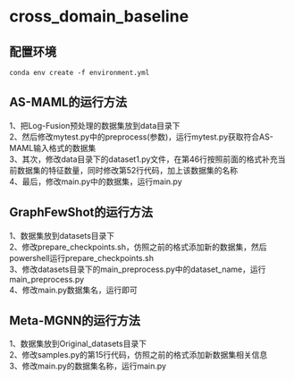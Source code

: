 # cross_domain_baseline
## 配置环境
```
conda env create -f environment.yml
```
## AS-MAML的运行方法
1、把Log-Fusion预处理的数据集放到data目录下  
2、然后修改mytest.py中的preprocess(参数)，运行mytest.py获取符合AS-MAML输入格式的数据集  
3、其次，修改data目录下的dataset1.py文件，在第46行按照前面的格式补充当前数据集的特征数量，同时修改第52行代码，加上该数据集的名称   
4、最后，修改main.py中的数据集，运行main.py  
  
## GraphFewShot的运行方法
1、数据集放到datasets目录下  
2、修改prepare_checkpoints.sh，仿照之前的格式添加新的数据集，然后powershell运行prepare_checkpoints.sh  
3、修改datasets目录下的main_preprocess.py中的dataset_name，运行main_preprocess.py  
4、修改main.py数据集名，运行即可  

## Meta-MGNN的运行方法
1、数据集放到Original_datasets目录下  
2、修改samples.py的第15行代码，仿照之前的格式添加新数据集相关信息  
3、修改main.py的数据集名称，运行main.py  


